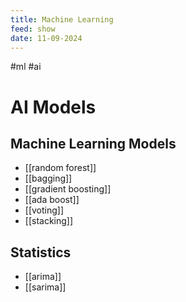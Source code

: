 ```yaml
---
title: Machine Learning
feed: show
date: 11-09-2024
---
```


#ml #ai
# AI Models

## Machine Learning Models
- [[random forest]]
- [[bagging]]
- [[gradient boosting]]
- [[ada boost]]
- [[voting]]
- [[stacking]]

## Statistics
- [[arima]]
- [[sarima]]
